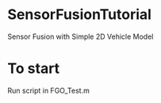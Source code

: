 # SensorFusionTutorial
Sensor Fusion with Simple 2D Vehicle Model

# To start
Run script in FGO_Test.m
